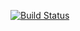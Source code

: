 [![Build Status](https://travis-ci.org/kkirrill/chessviz.svg?branch=master)](https://travis-ci.org/kkirrill/chessviz)
